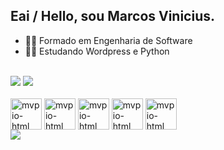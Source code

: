 ## Eai / Hello, sou Marcos Vinicius.

* 👨‍🎓 Formado em Engenharia de Software
* 🕵️‍♀️ Estudando Wordpress e Python
<br>
<div>
<img src="https://github-readme-stats.vercel.app/api?username=MVPIO&show_icons=true&theme=gradient&locale=pt-br&border_radius=30px&title_color=000000&bg_color=F5FFFA&icon_color=006400&border_color=000000&text_color=8B0000"/>
<img src="https://github-readme-stats.vercel.app/api/top-langs/?username=MVPIO&layout=compact&border_radius=30px&locale=pt-br&title_color=000000&bg_color=F5FFFA&border_color=000000"/>
</div>
<div style="display: inline-block"><br>
<img align="center" alt="mvpio-html" height="50" width="50" src="https://cdn.jsdelivr.net/gh/devicons/devicon/icons/html5/html5-original.svg"/>
<img align="center" alt="mvpio-html" height="50" width="50" src="https://cdn.jsdelivr.net/gh/devicons/devicon/icons/python/python-original.svg"/>
<img align="center" alt="mvpio-html" height="50" width="50" src="https://cdn.jsdelivr.net/gh/devicons/devicon/icons/css3/css3-original.svg"/>
<img align="center" alt="mvpio-html" height="50" width="50" src="https://cdn.jsdelivr.net/gh/devicons/devicon/icons/c/c-original.svg"/>
<img align="center" alt="mvpio-html" height="50" width="50" src="https://cdn.jsdelivr.net/gh/devicons/devicon/icons/javascript/javascript-original.svg"/>
</div>
<br>
<div>
  <a href="https://www.linkedin.com/in/marcosviniciuspinheiro/" target="_blank">
  <img src="https://img.shields.io/badge/LinkedIn-0077B5?style=for-the-badge&logo=linkedin&logoColor=white" target="_blank"/>
  </a>
</div>
